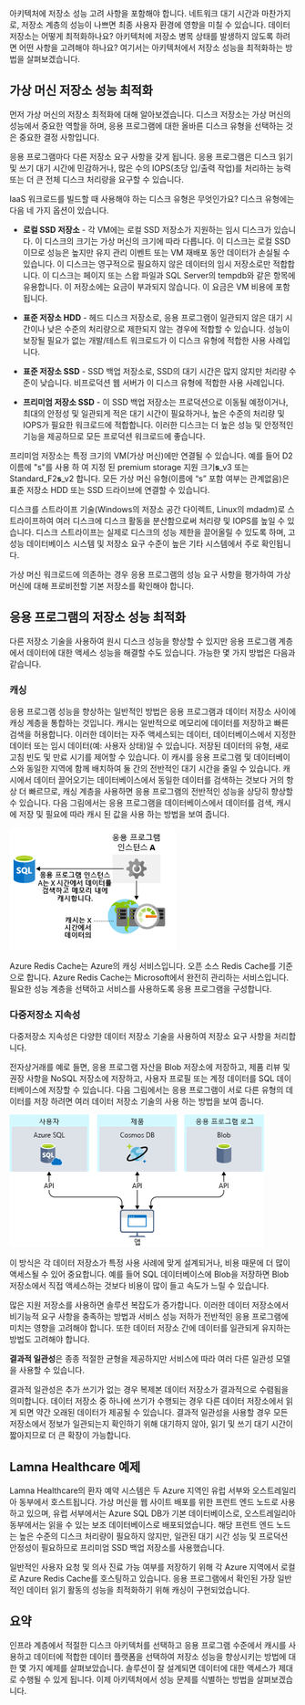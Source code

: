 아키텍처에 저장소 성능 고려 사항을 포함해야 합니다. 네트워크 대기 시간과 마찬가지로, 저장소 계층의 성능이 나쁘면 최종 사용자 환경에 영향을 미칠 수 있습니다. 데이터 저장소는 어떻게 최적화하나요? 아키텍처에 저장소 병목 상태를 발생하지 않도록 하려면 어떤 사항을 고려해야 하나요? 여기서는 아키텍처에서 저장소 성능을 최적화하는 방법을 살펴보겠습니다.

## <a name="optimize-virtual-machine-storage-performance"></a>가상 머신 저장소 성능 최적화

먼저 가상 머신의 저장소 최적화에 대해 알아보겠습니다. 디스크 저장소는 가상 머신의 성능에서 중요한 역할을 하며, 응용 프로그램에 대한 올바른 디스크 유형을 선택하는 것은 중요한 결정 사항입니다.

응용 프로그램마다 다른 저장소 요구 사항을 갖게 됩니다. 응용 프로그램은 디스크 읽기 및 쓰기 대기 시간에 민감하거나, 많은 수의 IOPS(초당 입/출력 작업)를 처리하는 능력 또는 더 큰 전체 디스크 처리량을 요구할 수 있습니다.

IaaS 워크로드를 빌드할 때 사용해야 하는 디스크 유형은 무엇인가요? 디스크 유형에는 다음 네 가지 옵션이 있습니다.

- **로컬 SSD 저장소** - 각 VM에는 로컬 SSD 저장소가 지원하는 임시 디스크가 있습니다. 이 디스크의 크기는 가상 머신의 크기에 따라 다릅니다. 이 디스크는 로컬 SSD이므로 성능은 높지만 유지 관리 이벤트 또는 VM 재배포 동안 데이터가 손실될 수 있습니다. 이 디스크는 영구적으로 필요하지 않은 데이터의 임시 저장소로만 적합합니다. 이 디스크는 페이지 또는 스왑 파일과 SQL Server의 tempdb와 같은 항목에 유용합니다. 이 저장소에는 요금이 부과되지 않습니다. 이 요금은 VM 비용에 포함됩니다.

- **표준 저장소 HDD** - 헤드 디스크 저장소로, 응용 프로그램이 일관되지 않은 대기 시간이나 낮은 수준의 처리량으로 제한되지 않는 경우에 적합할 수 있습니다. 성능이 보장될 필요가 없는 개발/테스트 워크로드가 이 디스크 유형에 적합한 사용 사례입니다.

- **표준 저장소 SSD** - SSD 백업 저장소로, SSD의 대기 시간은 많지 않지만 처리량 수준이 낮습니다. 비프로덕션 웹 서버가 이 디스크 유형에 적합한 사용 사례입니다.

- **프리미엄 저장소 SSD** - 이 SSD 백업 저장소는 프로덕션으로 이동될 예정이거나, 최대의 안정성 및 일관되게 적은 대기 시간이 필요하거나, 높은 수준의 처리량 및 IOPS가 필요한 워크로드에 적합합니다. 이러한 디스크는 더 높은 성능 및 안정적인 기능을 제공하므로 모든 프로덕션 워크로드에 좋습니다.

프리미엄 저장소는 특정 크기의 VM(가상 머신)에만 연결될 수 있습니다. 예를 들어 D2 이름에 "s"를 사용 하 여 지정 된 premium storage 지원 크기**s**_v3 또는 Standard_F2**s**_v2 합니다. 모든 가상 머신 유형(이름에 “s” 포함 여부는 관계없음)은 표준 저장소 HDD 또는 SSD 드라이브에 연결할 수 있습니다.

디스크를 스트라이프 기술(Windows의 저장소 공간 다이렉트, Linux의 mdadm)로 스트라이프하여 여러 디스크에 디스크 활동을 분산함으로써 처리량 및 IOPS를 높일 수 있습니다. 디스크 스트라이프는 실제로 디스크의 성능 제한을 끌어올릴 수 있도록 하며, 고성능 데이터베이스 시스템 및 저장소 요구 수준이 높은 기타 시스템에서 주로 확인됩니다.

가상 머신 워크로드에 의존하는 경우 응용 프로그램의 성능 요구 사항을 평가하여 가상 머신에 대해 프로비전할 기본 저장소를 확인해야 합니다.

## <a name="optimize-storage-performance-for-your-application"></a>응용 프로그램의 저장소 성능 최적화

다른 저장소 기술을 사용하여 원시 디스크 성능을 향상할 수 있지만 응용 프로그램 계층에서 데이터에 대한 액세스 성능을 해결할 수도 있습니다. 가능한 몇 가지 방법은 다음과 같습니다.

### <a name="caching"></a>캐싱

응용 프로그램 성능을 향상하는 일반적인 방법은 응용 프로그램과 데이터 저장소 사이에 캐싱 계층을 통합하는 것입니다. 캐시는 일반적으로 메모리에 데이터를 저장하고 빠른 검색을 허용합니다. 이러한 데이터는 자주 액세스되는 데이터, 데이터베이스에서 지정한 데이터 또는 임시 데이터(예: 사용자 상태)일 수 있습니다. 저장된 데이터의 유형, 새로 고침 빈도 및 만료 시기를 제어할 수 있습니다. 이 캐시를 응용 프로그램 및 데이터베이스와 동일한 지역에 함께 배치하여 둘 간의 전반적인 대기 시간을 줄일 수 있습니다. 캐시에서 데이터 끌어오기는 데이터베이스에서 동일한 데이터를 검색하는 것보다 거의 항상 더 빠르므로, 캐싱 계층을 사용하면 응용 프로그램의 전반적인 성능을 상당히 향상할 수 있습니다. 다음 그림에서는 응용 프로그램을 데이터베이스에서 데이터를 검색, 캐시에 저장 및 필요에 따라 캐시 된 값을 사용 하는 방법을 보여 줍니다.

![캐시에서 데이터를 검색 하는 데이터베이스에서 검색 하는 보다 빠르게 임을 보여 주는 예시입니다.](../media/4-cache.png)

Azure Redis Cache는 Azure의 캐싱 서비스입니다. 오픈 소스 Redis Cache를 기준으로 합니다. Azure Redis Cache는 Microsoft에서 완전히 관리하는 서비스입니다. 필요한 성능 계층을 선택하고 서비스를 사용하도록 응용 프로그램을 구성합니다.

### <a name="polyglot-persistence"></a>다중저장소 지속성

다중저장소 지속성은 다양한 데이터 저장소 기술을 사용하여 저장소 요구 사항을 처리합니다.

전자상거래를 예로 들면, 응용 프로그램 자산을 Blob 저장소에 저장하고, 제품 리뷰 및 권장 사항을 NoSQL 저장소에 저장하고, 사용자 프로필 또는 계정 데이터를 SQL 데이터베이스에 저장할 수 있습니다. 다음 그림에서는 응용 프로그램이 서로 다른 유형의 데이터를 저장 하려면 여러 데이터 저장소 기술의 사용 하는 방법을 보여 줍니다.

![성능을 향상 시키고 비용을 절감 하는 동일한 응용 프로그램 내에서 다른 데이터 저장소 메서드의 사용을 보여 주는 예시입니다.](../media/4-polyglotpersistence.png)

이 방식은 각 데이터 저장소가 특정 사용 사례에 맞게 설계되거나, 비용 때문에 더 많이 액세스될 수 있어 중요합니다. 예를 들어 SQL 데이터베이스에 Blob을 저장하면 Blob 저장소에서 직접 액세스하는 것보다 비용이 많이 들고 속도가 느릴 수 있습니다.

많은 지원 저장소를 사용하면 솔루션 복잡도가 증가합니다. 이러한 데이터 저장소에서 비기능적 요구 사항을 충족하는 방법과 서비스 성능 저하가 전반적인 응용 프로그램에 미치는 영향을 고려해야 합니다. 또한 데이터 저장소 간에 데이터를 일관되게 유지하는 방법도 고려해야 합니다. 

**결과적 일관성**은 종종 적절한 균형을 제공하지만 서비스에 따라 여러 다른 일관성 모델을 사용할 수 있습니다.

결과적 일관성은 추가 쓰기가 없는 경우 복제본 데이터 저장소가 결과적으로 수렴됨을 의미합니다. 데이터 저장소 중 하나에 쓰기가 수행되는 경우 다른 데이터 저장소에서 읽게 되면 약간 오래된 데이터가 제공될 수 있습니다. 결과적 일관성을 사용할 경우 모든 저장소에서 정보가 일관되는지 확인하기 위해 대기하지 않아, 읽기 및 쓰기 대기 시간이 짧아지므로 더 큰 확장이 가능합니다.

## <a name="lamna-healthcare-example"></a>Lamna Healthcare 예제

Lamna Healthcare의 환자 예약 시스템은 두 Azure 지역인 유럽 서부와 오스트레일리아 동부에서 호스트됩니다. 가상 머신을 웹 사이트 배포를 위한 프런트 엔드 노드로 사용하고 있으며, 유럽 서부에서는 Azure SQL DB가 기본 데이터베이스로, 오스트레일리아 동부에서는 읽을 수 있는 보조 데이터베이스로 배포되었습니다. 해당 프런트 엔드 노드는 높은 수준의 디스크 처리량이 필요하지 않지만, 일관된 대기 시간 성능 및 프로덕션 안정성이 필요하므로 프리미엄 SSD 백업 저장소를 사용했습니다.

일반적인 사용자 요청 및 의사 진료 가능 여부를 저장하기 위해 각 Azure 지역에서 로컬로 Azure Redis Cache를 호스팅하고 있습니다. 응용 프로그램에서 확인된 가장 일반적인 데이터 읽기 활동의 성능을 최적화하기 위해 캐싱이 구현되었습니다.

## <a name="summary"></a>요약

인프라 계층에서 적절한 디스크 아키텍처를 선택하고 응용 프로그램 수준에서 캐시를 사용하고 데이터에 적합한 데이터 플랫폼을 선택하여 저장소 성능을 향상시키는 방법에 대한 몇 가지 예제를 살펴보았습니다. 솔루션이 잘 설계되면 데이터에 대한 액세스가 제대로 수행될 수 있게 됩니다. 이제 아키텍처에서 성능 문제를 식별하는 방법을 살펴보겠습니다.
